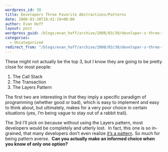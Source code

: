 ```yaml
---
wordpress_id: 38
title: Developers Three Favorite Abstractions/Patterns
date: 2008-03-30T18:41:19+00:00
author: Evan Hoff
layout: post
wordpress_guid: /blogs/evan_hoff/archive/2008/03/30/developer-s-three-favorite-abstractions-patterns.aspx
categories:
  - Uncategorized
redirect_from: "/blogs/evan_hoff/archive/2008/03/30/developer-s-three-favorite-abstractions-patterns.aspx/"
---
```

These might not actually be the top 3, but I know they are going to be pretty close for most people:

  1. The Call Stack
  2. The Transaction
  3. The Layers Pattern

The first two are interesting in that they imply a specific paradigm of programming (whether good or bad), which is easy to implement and easy to think about, but ultimately, makes for a very poor choice in certain situations (yes, I&#8217;m being vague to stay out of a rabbit trail).

The 3rd I&#8217;ll pick on because without using the Layers pattern, most developers would be completely and utterly lost.&nbsp; In fact, this one is so in-grained, that many developers don&#8217;t even realize <a href="http://wiki.hsr.ch/APF/files/Layers.pdf" target="_blank">it&#8217;s a pattern</a>. So much for being pattern averse.&nbsp; **Can you actually make an informed choice when you know of only one option?**
